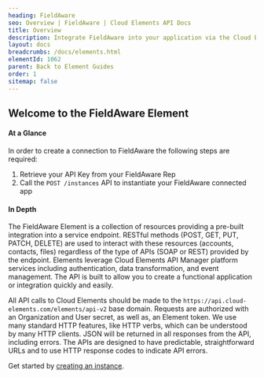 ```yaml
---
heading: FieldAware
seo: Overview | FieldAware | Cloud Elements API Docs
title: Overview
description: Integrate FieldAware into your application via the Cloud Elements APIs.
layout: docs
breadcrumbs: /docs/elements.html
elementId: 1062
parent: Back to Element Guides
order: 1
sitemap: false
---
```


## Welcome to the FieldAware Element


#### At a Glance

In order to create a connection to FieldAware the following steps are required:

1. Retrieve your API Key from your FieldAware Rep
2. Call the `POST /instances` API to instantiate your FieldAware connected app

#### In Depth

The FieldAware Element is a collection of resources providing a pre-built integration into a service endpoint. RESTful methods (POST, GET, PUT, PATCH, DELETE) are used to interact with these resources (accounts, contacts, files) regardless of the type of APIs (SOAP or REST) provided by the endpoint. Elements leverage Cloud Elements API Manager platform services including authentication, data transformation, and event management.  The API is built to allow you to create a functional application or integration quickly and easily.

All API calls to Cloud Elements should be made to the `https://api.cloud-elements.com/elements/api-v2` base domain. Requests are authorized with an Organization and User secret, as well as, an Element token.  We use many standard HTTP features, like HTTP verbs, which can be understood by many HTTP clients. JSON will be returned in all responses from the API, including errors. The APIs are designed to have predictable, straightforward URLs and to use HTTP response codes to indicate API errors.

Get started by [creating an instance](fieldaware-create-instance.html).
